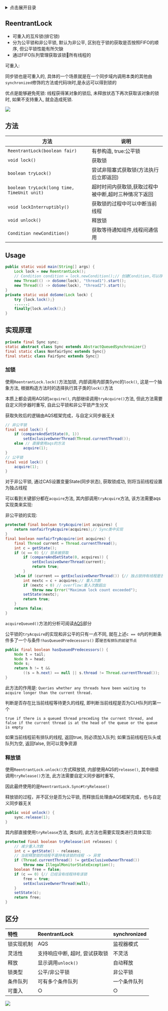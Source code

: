 <details>
<summary>点击展开目录</summary>
<!-- TOC -->

- [ReentrantLock](#reentrantlock)
- [方法](#方法)
- [Usage](#usage)
- [实现原理](#实现原理)
    - [加锁](#加锁)
    - [释放锁](#释放锁)
- [区分](#区分)

<!-- /TOC -->
</details>

## ReentrantLock

* 可重入的互斥锁(排它锁)
* 分为公平锁和非公平锁, 默认为非公平, 区别在于锁的获取是否按照FIFO的顺序, 但公平锁性能有所欠缺
* 通过FIFO队列管理获取该锁🔐所有线程的

可重入:

同步锁也是可重入的, 具体的一个场景就是在一个同步域内调用本类的其他由`synchronized`修饰的方法或代码块时,是永远可以得到锁的

优点是能够避免死锁: 线程获得某对象的锁后, 未释放状态下再次获取该对象的锁时, 如果不支持重入, 就会造成死锁.

![](https://dev.tencent.com/u/LuVx21/p/img/git/raw/master/ReentrantLock.jpg)

## 方法

| 方法                                        | 说明                                                 |
| ------------------------------------------- | ---------------------------------------------------- |
| `ReentrantLock(boolean fair)`               | 有参构造, true:公平锁                                |
| `void lock()`                               | 获取锁                                               |
| `boolean tryLock()`                         | 尝试非阻塞式获取锁(方法执行后立即返回)               |
| `boolean tryLock(long time, TimeUnit unit)` | 超时时间内获取锁,获取过程中被中断,超时三种情况下返回 |
| `void lockInterruptibly()`                  | 获取锁的过程中可以中断当前线程                       |
| `void unlock()`                             | 释放锁                                               |
| `Condition newCondition()`                  | 获取等待通知组件,线程间通信用                        |

## Usage

```Java
public static void main(String[] args) {
    Lock lock = new ReentrantLock();
    // Condition condition = lock.newCondition();// 创建Condition,可以存在多个
    new Thread(() -> doSome(lock), "thread1").start();
    new Thread(() -> doSome(lock), "thread2").start();
}
private static void doSome(Lock lock) {
    try {lock.lock();}
    ......;
    finally{lock.unlock();}
}
```

## 实现原理

```Java
private final Sync sync;
static abstract class Sync extends AbstractQueuedSynchronizer{}
final static class NonfairSync extends Sync{}
final static class FairSync extends Sync{}
```

### 加锁


使用`ReentrantLock.lock()`方法加锁, 内部调用内部类Sync的`lock()`, 这是一个抽象方法, 根据构造方法时的选择执行其子类的`lock()`方法

本质上都会调用AQS的`acquire()`, 内部继续调用`tryAcquire()`方法, 但此方法需要自定义同步器时重写, 自此公平锁和非公平锁产生分叉

获取失败后的逻辑由AQS框架完成，与自定义同步器无关

```Java
// 非公平锁
final void lock() {
    if (compareAndSetState(0, 1))
        setExclusiveOwnerThread(Thread.currentThread());
    else // 直接使用aqs的方法
        acquire(1);
}
// 公平锁
final void lock() {
    acquire(1);
}
```
对于非公平锁, 通过CAS设置变量State(同步状态), 获取锁成功, 则将当前线程设置为独占线程

可以看到关键部分都在`acquire`方法, 其内部调用`tryAcquire`方法, 该方法需要aqs实现类来实现:

非公平锁的实现:
```Java
protected final boolean tryAcquire(int acquires) {
    return nonfairTryAcquire(acquires);// Sync类中实现
}
final boolean nonfairTryAcquire(int acquires) {
    final Thread current = Thread.currentThread();
    int c = getState();
    if (c == 0) {// 锁未被获取
        if (compareAndSetState(0, acquires)) {
            setExclusiveOwnerThread(current);
            return true;
        }
    }else if (current == getExclusiveOwnerThread()) {// 独占锁持有线程是否是当前线程
        int nextc = c + acquires;// 重入次数
        if (nextc < 0) // overflow:重入次数超出
            throw new Error("Maximum lock count exceeded");
        setState(nextc);
        return true;
    }
    return false;
}
```

`acquireQueued()`方法的分析可阅读[AQS](./08.AQS.md)部分

公平锁的`tryAcquire`的实现和非公平的只有一点不同, 就在上述`c == 0`内的判断条件多了一个与条件`!hasQueuedPredecessors()`
即`是否有排队的前驱节点`

```Java
public final boolean hasQueuedPredecessors() {
    Node t = tail;
    Node h = head;
    Node s;
    return h != t &&
        ((s = h.next) == null || s.thread != Thread.currentThread());
}
```
此方法的作用是: `Queries whether any threads have been waiting to acquire longer than the current thread.`

判断是否存在比当前线程等待更久的线程, 即判断当前线程是否为CLH队列的第一个

`true if there is a queued thread preceding the current thread, and false if the current thread is at the head of the queue or the queue is empty`

如果当前线程前有排队的线程, 返回true, 则必须加入队列; 如果当前线程在队头或队列为空, 返回false, 则可以竞争资源

### 释放锁

使用`ReentrantLock.unlock()`方式释放锁, 内部使用AQS的`release()`, 其中继续调用`tryRelease()`方法, 此方法需要自定义同步器时重写,

因此最终使用的是`ReentrantLock.Sync#tryRelease()`

释放锁的过程，并不区分是否为公平锁, 而释放后处理由AQS框架完成，也与自定义同步器无关

```Java
public void unlock() {
    sync.release(1);
}
```
其内部直接使用`tryRelease`方法, 类似的, 此方法也需要实现类进行具体实现:
```Java
protected final boolean tryRelease(int releases) {
    // 减少重入次数
    int c = getState() - releases;
    // 当前释放锁的线程不是持有该锁的线程 -> 异常
    if (Thread.currentThread() != getExclusiveOwnerThread())
        throw new IllegalMonitorStateException();
    boolean free = false;
    if (c == 0) {// 已经没有线程持有该锁
        free = true;
        setExclusiveOwnerThread(null);
    }
    setState(c);
    return free;
}
```

## 区分

| 特性       | ReentrantLock                  | synchronized |
| :--------- | :----------------------------- | :----------- |
| 锁实现机制 | AQS                            | 监视器模式   |
| 灵活性     | 支持响应中断, 超时, 尝试获取锁 | 不灵活       |
| 释放       | 显示调用`unlock()`             | 自动释放     |
| 锁类型     | 公平/非公平锁                  | 非公平锁     |
| 条件队列   | 可有多个条件队列               | 一个条件队列 |
| 可重入     | ○                              | ○            |


[![](https://static.segmentfault.com/v-5b1df2a7/global/img/creativecommons-cc.svg)](https://creativecommons.org/licenses/by-nc-nd/4.0/)
